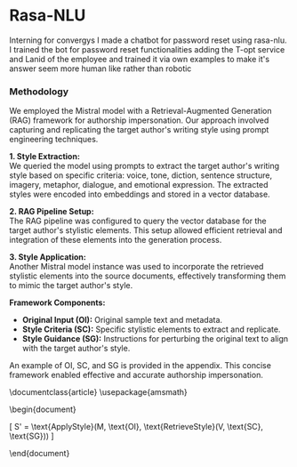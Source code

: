# Rasa-NLU
Interning for convergys I made a chatbot for password reset using rasa-nlu.
I trained the bot for password reset functionalities adding the T-opt service and Lanid of the employee and trained it via own examples to make it's answer seem more human like rather than robotic

### Methodology

We employed the Mistral model with a Retrieval-Augmented Generation (RAG) framework for authorship impersonation. Our approach involved capturing and replicating the target author's writing style using prompt engineering techniques.

**1. Style Extraction:**  
We queried the model using prompts to extract the target author's writing style based on specific criteria: voice, tone, diction, sentence structure, imagery, metaphor, dialogue, and emotional expression. The extracted styles were encoded into embeddings and stored in a vector database.

**2. RAG Pipeline Setup:**  
The RAG pipeline was configured to query the vector database for the target author's stylistic elements. This setup allowed efficient retrieval and integration of these elements into the generation process.

**3. Style Application:**  
Another Mistral model instance was used to incorporate the retrieved stylistic elements into the source documents, effectively transforming them to mimic the target author's style.

**Framework Components:**
- **Original Input (OI):** Original sample text and metadata.
- **Style Criteria (SC):** Specific stylistic elements to extract and replicate.
- **Style Guidance (SG):** Instructions for perturbing the original text to align with the target author's style.

An example of OI, SC, and SG is provided in the appendix. This concise framework enabled effective and accurate authorship impersonation.

\documentclass{article}
\usepackage{amsmath}

\begin{document}

\[
S' = \text{ApplyStyle}(M, \text{OI}, \text{RetrieveStyle}(V, \text{SC}, \text{SG}))
\]

\end{document}


